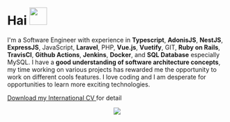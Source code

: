 # Hai <img width='40' src="https://raw.githubusercontent.com/MartinHeinz/MartinHeinz/master/wave.gif">

<p>
I'm a Software Engineer with experience in <b>Typescript</b>, <b>AdonisJS</b>, <b>NestJS</b>, <b>ExpressJS</b>, JavaScript, <b>Laravel</b>, PHP, <b>Vue.js</b>, <b>Vuetify</b>, GIT, <b>Ruby on Rails</b>, <b>TravisCI</b>, <b>Github Actions</b>, <b>Jenkins</b>, <b>Docker</b>, and <b>SQL Database</b> especially MySQL. I have a <b>good understanding of software architecture concepts</b>, my time working on various projects has rewarded me the opportunity to work on different cools features. I love coding and I am desperate for opportunities to learn more exciting technologies.
</p>

<p>
  <a href='https://s3-ap-southeast-1.amazonaws.com/glints-dashboard/resume/1342efcdc935452b821d648779984042.pdf' target='_blank'>
    Download my International CV
  </a> for detail
</p>

<p align="center">
  <img align="center" src="https://github-readme-streak-stats.herokuapp.com?user=albasyir&theme=vue&hide_border=true"></img>
</p>

